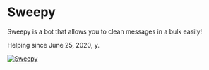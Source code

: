 # Sweepy
Sweepy is a bot that allows you to clean messages in a bulk easily!

Helping since June 25, 2020, y.

<a href="https://top.gg/bot/725629337046614027">
    <img src="https://top.gg/api/widget/725629337046614027.svg" alt="Sweepy" />
</a>
